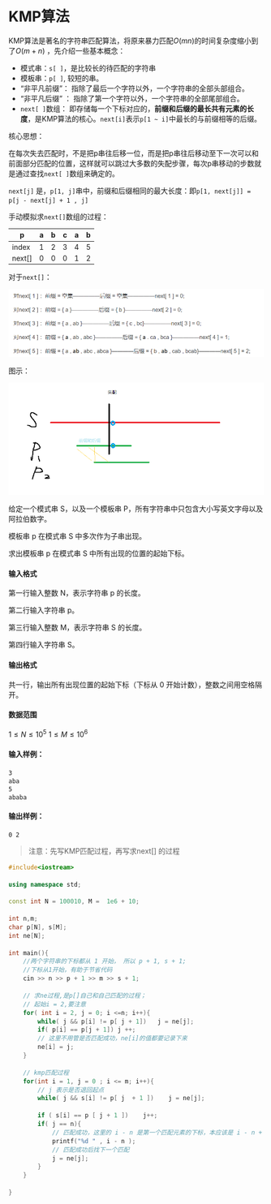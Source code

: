 # KMP算法

KMP算法是著名的字符串匹配算法，将原来暴力匹配$O(mn)$的时间复杂度缩小到了$O(m+n)$  ，先介绍一些基本概念：

* 模式串：`s[ ]`，是比较长的待匹配的字符串
* 模板串：`p[ ]`, 较短的串。
* “非平凡前缀”： 指除了最后一个字符以外，一个字符串的全部头部组合。
* “非平凡后缀” ： 指除了第一个字符以外，一个字符串的全部尾部组合。
* `next[ ]`数组： 即存储每一个下标对应的，**前缀和后缀的最长共有元素的长度**，是KMP算法的核心。`next[i]`表示`p[1 ~ i]`中最长的与前缀相等的后缀。

核心思想：

在每次失去匹配时，不是把p串往后移一位，而是把p串往后移动至下一次可以和前面部分匹配的位置，这样就可以跳过大多数的失配步骤，每次p串移动的步数就是通过查找`next[ ]`数组来确定的。

`next[j]` 是，`p[1, j]`串中，前缀和后缀相同的最大长度：即`p[1, next[j]] = p[j - next[j] + 1 , j]` 

手动模拟求`next[]`数组的过程：

| p      |  a   |  b   |  c   |  a   |  b   |
| ------ | :--: | :--: | :--: | :--: | :--: |
| index  |  1   |  2   |  3   |  4   |  5   |
| next[] |  0   |  0   |  0   |  1   |  2   |

对于`next[]`：

![image-20220404225151248](KMP算法.assets/image-20220404225151248.png)

图示：

![image-20210726103534914](KMP算法.assets/image-20210726103534914.png)



给定一个模式串 S，以及一个模板串 P，所有字符串中只包含大小写英文字母以及阿拉伯数字。

模板串 p 在模式串 S 中多次作为子串出现。

求出模板串 p 在模式串 S 中所有出现的位置的起始下标。

#### 输入格式

第一行输入整数 N，表示字符串 p 的长度。

第二行输入字符串 p。

第三行输入整数 M，表示字符串 S 的长度。

第四行输入字符串 S。

#### 输出格式

共一行，输出所有出现位置的起始下标（下标从 0 开始计数），整数之间用空格隔开。

#### 数据范围

$1≤N≤10^5$
$1≤M≤10^6$

#### 输入样例：

```
3
aba
5
ababa
```

#### 输出样例：

```
0 2
```



> 注意：先写KMP匹配过程，再写求next[] 的过程

```C++
#include<iostream>

using namespace std;

const int N = 100010, M =  1e6 + 10;

int n,m;
char p[N], s[M];
int ne[N];

int main(){
    //两个字符串的下标都从 1 开始， 所以 p + 1, s + 1;
    //下标从1开始，有助于节省代码
    cin >> n >> p + 1 >> m >> s + 1;
    
    // 求ne过程,是p[]自己和自己匹配的过程；
    // 起始i = 2,要注意
    for( int i = 2, j = 0; i <=n; i++){
        while( j && p[i] != p[ j + 1])   j = ne[j];
        if( p[i] == p[j + 1]) j ++;
        // 这里不用管是否匹配成功，ne[i]的值都要记录下来
        ne[i] = j;
    }
    
    // kmp匹配过程
    for(int i = 1, j = 0 ; i <= m; i++){
        // j 表示是否退回起点
        while( j && s[i] != p[ j  + 1 ])    j = ne[j];
        
        if ( s[i] == p [ j + 1 ])    j++;
        if( j == n){
            // 匹配成功，这里的 i - n 是第一个匹配元素的下标，本应该是 i - n + 1， 由于数组是从1开始计数，所以为 i - n
            printf("%d " , i - n );
            // 匹配成功后找下一个匹配
            j = ne[j];
        }
    }
    
}
```

